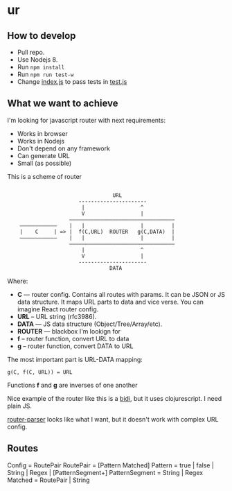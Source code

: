 # ur

## How to develop

* Pull repo.
* Use Nodejs 8.
* Run `npm install`
* Run `npm run test-w`
* Change [index.js](index.js) to pass tests in [test.js](./test.js)

## What we want to achieve

I'm looking for javascript router with next requirements:

* Works in browser
* Works in Nodejs
* Don't depend on any framework
* Can generate URL
* Small (as possible)

This is a scheme of router
```

                                  URL
                       ----------------------
                        |                  ^
                        V                  |
                    ––––––––––––––––––––––––––––––––––
    ––––––––––––    |   |                  |         |
    |    C     | => |  f(C,URL)  ROUTER   g(C,DATA)  |
    ––––––––––––    |   |                  |         |
                    ––––––––––––––––––––––––––––––––––
                        |                  ^
                        V                  |
                       ----------------------
                                 DATA

```
Where:

* **C** — router config. Contains all routes with params. It can be JSON or JS data structure. It maps URL parts to data and vice verse. You can imagine React router config.
* **URL** – URL string (rfc3986).
* **DATA** — JS data structure (Object/Tree/Array/etc).
* **ROUTER** — blackbox I'm lookign for
* **f** – router function, convert URL to data
* **g** – router function, convert DATA to URL

The most important part is URL-DATA mapping:

```
g(C, f(C, URL)) = URL
```

Functions **f** and **g** are inverses of one another

Nice example of the router like this is a [bidi](https://github.com/juxt/bidi), but it uses clojurescript. I need plain JS.

[router-parser](https://github.com/rcs/route-parser) looks like what I want, but it doesn't work with complex URL config.

## Routes
Config = RoutePair
RoutePair = [Pattern Matched]
Pattern = true | false | String | Regex | [PatternSegment+]
PatternSegment = String | Regex
Matched = RoutePair | String


